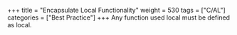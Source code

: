 +++
title = "Encapsulate Local Functionality"
weight = 530
tags = ["C/AL"]
categories = ["Best Practice"]
+++
Any function used local must be defined as local.

